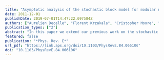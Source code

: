 ```yaml
---
title: "Asymptotic analysis of the stochastic block model for modular networks and its algorithmic applications"
date: 2011-12-01
publishDate: 2019-07-01T14:47:22.097504Z
authors: ["Aurelien Decelle", "Florent Krzakala", "Cristopher Moore", "Lenka Zdeborová"]
publication_types: ["2"]
abstract: "In this paper we extend our previous work on the stochastic block model, a commonly used generative model for social and biological networks, and the problem of inferring functional groups or communities from the topology of the network. We use the cavity method of statistical physics to obtain an asymptotically exact analysis of the phase diagram. We describe in detail properties of the detectability-undetectability phase transition and the easy-hard phase transition for the community detection problem. Our analysis translates naturally into a belief propagation algorithm for inferring the group memberships of the nodes in an optimal way, i.e., that maximizes the overlap with the underlying group memberships, and learning the underlying parameters of the block model. Finally, we apply the algorithm to two examples of real-world networks and discuss its performance."
featured: false
publication: "*Phys. Rev. E*"
url_pdf: "https://link.aps.org/doi/10.1103/PhysRevE.84.066106"
doi: "10.1103/PhysRevE.84.066106"
---
```


